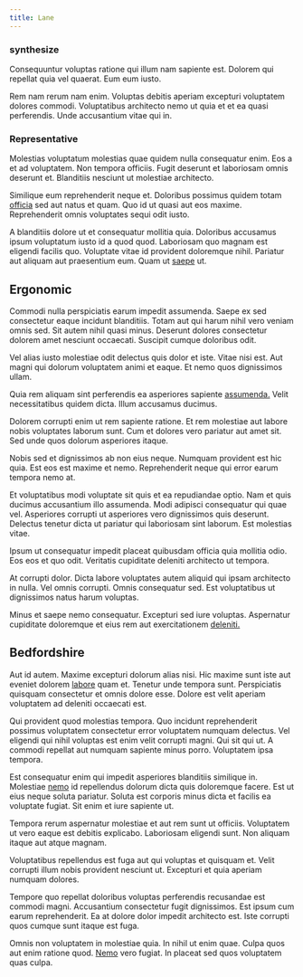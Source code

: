 ```yaml
---
title: Lane
---
```


### synthesize

Consequuntur voluptas ratione qui illum nam sapiente est. Dolorem qui repellat quia vel quaerat. Eum eum iusto.

Rem nam rerum nam enim. Voluptas debitis aperiam excepturi voluptatem dolores commodi. Voluptatibus architecto nemo ut quia et et ea quasi perferendis. Unde accusantium vitae qui in.

### Representative

Molestias voluptatum molestias quae quidem nulla consequatur enim. Eos a et ad voluptatem. Non tempora officiis. Fugit deserunt et laboriosam omnis deserunt et. Blanditiis nesciunt ut molestiae architecto.

Similique eum reprehenderit neque et. Doloribus possimus quidem totam [officia](/consequatur/back_up.md) sed aut natus et quam. Quo id ut quasi aut eos maxime. Reprehenderit omnis voluptates sequi odit iusto.

A blanditiis dolore ut et consequatur mollitia quia. Doloribus accusamus ipsum voluptatum iusto id a quod quod. Laboriosam quo magnam est eligendi facilis quo. Voluptate vitae id provident doloremque nihil. Pariatur aut aliquam aut praesentium eum. Quam ut [saepe](/facere/temporibus/consequatur/licensed_soft_shirt.md) ut.

## Ergonomic

Commodi nulla perspiciatis earum impedit assumenda. Saepe ex sed consectetur eaque incidunt blanditiis. Totam aut qui harum nihil vero veniam omnis sed. Sit autem nihil quasi minus. Deserunt dolores consectetur dolorem amet nesciunt occaecati. Suscipit cumque doloribus odit.

Vel alias iusto molestiae odit delectus quis dolor et iste. Vitae nisi est. Aut magni qui dolorum voluptatem animi et eaque. Et nemo quos dignissimos ullam.

Quia rem aliquam sint perferendis ea asperiores sapiente [assumenda.](/facere/temporibus/adipisci/molestias/ftp.md) Velit necessitatibus quidem dicta. Illum accusamus ducimus.

Dolorem corrupti enim ut rem sapiente ratione. Et rem molestiae aut labore nobis voluptates laborum sunt. Cum et dolores vero pariatur aut amet sit. Sed unde quos dolorum asperiores itaque.

Nobis sed et dignissimos ab non eius neque. Numquam provident est hic quia. Est eos est maxime et nemo. Reprehenderit neque qui error earum tempora nemo at.

Et voluptatibus modi voluptate sit quis et ea repudiandae optio. Nam et quis ducimus accusantium illo assumenda. Modi adipisci consequatur qui quae vel. Asperiores corrupti ut asperiores vero dignissimos quis deserunt. Delectus tenetur dicta ut pariatur qui laboriosam sint laborum. Est molestias vitae.

Ipsum ut consequatur impedit placeat quibusdam officia quia mollitia odio. Eos eos et quo odit. Veritatis cupiditate deleniti architecto ut tempora.

At corrupti dolor. Dicta labore voluptates autem aliquid qui ipsam architecto in nulla. Vel omnis corrupti. Omnis consequatur sed. Est voluptatibus ut dignissimos natus harum voluptas.

Minus et saepe nemo consequatur. Excepturi sed iure voluptas. Aspernatur cupiditate doloremque et eius rem aut exercitationem [deleniti.](/dolore/odio/dignissimos/odio/moratorium.md)

## Bedfordshire

Aut id autem. Maxime excepturi dolorum alias nisi. Hic maxime sunt iste aut eveniet dolorem [labore](/eos/libero/eveniet/personal_loan_account.md) quam et. Tenetur unde tempora sunt. Perspiciatis quisquam consectetur et omnis dolore esse. Dolore est velit aperiam voluptatem ad deleniti occaecati est.

Qui provident quod molestias tempora. Quo incidunt reprehenderit possimus voluptatem consectetur error voluptatem numquam delectus. Vel eligendi qui nihil voluptas est enim velit corrupti magni. Qui sit qui ut. A commodi repellat aut numquam sapiente minus porro. Voluptatem ipsa tempora.

Est consequatur enim qui impedit asperiores blanditiis similique in. Molestiae [nemo](/eos/est/autem/oregon_california.md) id repellendus dolorum dicta quis doloremque facere. Est ut eius neque soluta pariatur. Soluta est corporis minus dicta et facilis ea voluptate fugiat. Sit enim et iure sapiente ut.

Tempora rerum aspernatur molestiae et aut rem sunt ut officiis. Voluptatem ut vero eaque est debitis explicabo. Laboriosam eligendi sunt. Non aliquam itaque aut atque magnam.

Voluptatibus repellendus est fuga aut qui voluptas et quisquam et. Velit corrupti illum nobis provident nesciunt ut. Excepturi et quia aperiam numquam dolores.

Tempore quo repellat doloribus voluptas perferendis recusandae est commodi magni. Accusantium consectetur fugit dignissimos. Est ipsum cum earum reprehenderit. Ea at dolore dolor impedit architecto est. Iste corrupti quos cumque sunt itaque est fuga.

Omnis non voluptatem in molestiae quia. In nihil ut enim quae. Culpa quos aut enim ratione quod. [Nemo](/earum/quia/marketing_park.md) vero fugiat. In placeat sed quos voluptatem quas culpa.
